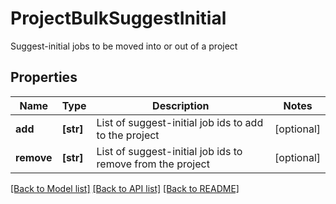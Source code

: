 # ProjectBulkSuggestInitial

Suggest-initial jobs to be moved into or out of a project

## Properties
Name | Type | Description | Notes
------------ | ------------- | ------------- | -------------
**add** | **[str]** | List of suggest-initial job ids to add to the project | [optional] 
**remove** | **[str]** | List of suggest-initial job ids to remove from the project | [optional] 

[[Back to Model list]](../README.md#documentation-for-models) [[Back to API list]](../README.md#documentation-for-api-endpoints) [[Back to README]](../README.md)


